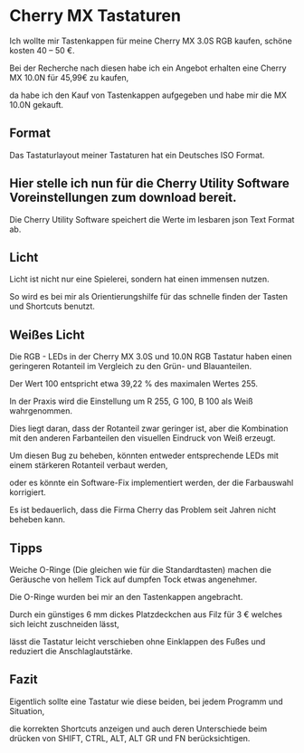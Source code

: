 # Cherry MX Tastaturen

Ich wollte mir Tastenkappen für meine Cherry MX 3.0S RGB kaufen, schöne kosten 40 – 50 €.

Bei der Recherche nach diesen habe ich ein Angebot erhalten eine Cherry MX 10.0N für 45,99€ zu kaufen, 

da habe ich den Kauf von Tastenkappen aufgegeben und habe mir die MX 10.0N gekauft.

## Format
Das Tastaturlayout meiner Tastaturen hat ein Deutsches ISO Format.

## Hier stelle ich nun für die Cherry Utility Software Voreinstellungen zum download bereit. 
Die Cherry Utility Software speichert die Werte im lesbaren json Text Format ab.

## Licht
Licht ist nicht nur eine Spielerei, sondern hat einen immensen nutzen.

So wird es bei mir als Orientierungshilfe für das schnelle finden der Tasten und Shortcuts benutzt.

## Weißes Licht
Die RGB - LEDs in der Cherry MX 3.0S und 10.0N RGB Tastatur haben einen geringeren Rotanteil im Vergleich zu den Grün- und Blauanteilen. 

Der Wert 100 entspricht etwa 39,22 % des maximalen Wertes 255.

In der Praxis wird die Einstellung um R 255, G 100, B 100 als Weiß wahrgenommen. 

Dies liegt daran, dass der Rotanteil zwar geringer ist, aber die Kombination mit den anderen Farbanteilen den visuellen Eindruck von Weiß erzeugt.

Um diesen Bug zu beheben, könnten entweder entsprechende LEDs mit einem stärkeren Rotanteil verbaut werden, 

oder es könnte ein Software-Fix implementiert werden, der die Farbauswahl korrigiert.

Es ist bedauerlich, dass die Firma Cherry das Problem seit Jahren nicht beheben kann.

## Tipps
Weiche O-Ringe (Die gleichen wie für die Standardtasten) machen die Geräusche von hellem Tick auf dumpfen Tock etwas angenehmer. 

Die O-Ringe wurden bei mir an den Tastenkappen angebracht.

Durch ein günstiges 6 mm dickes Platzdeckchen aus Filz für 3 € welches sich leicht zuschneiden lässt, 

lässt die Tastatur leicht verschieben ohne Einklappen des Fußes und reduziert die Anschlaglautstärke.

## Fazit
Eigentlich sollte eine Tastatur wie diese beiden, bei jedem Programm und Situation, 

die korrekten Shortcuts anzeigen und auch deren Unterschiede beim drücken von SHIFT, CTRL, ALT, ALT GR und FN berücksichtigen.
